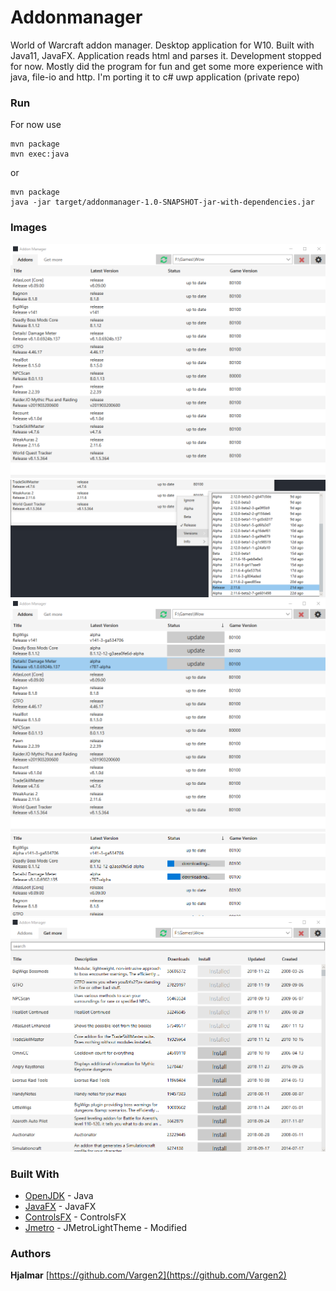 # Addonmanager

World of Warcraft addon manager. Desktop application for W10. Built with Java11, JavaFX. Application reads html and parses it.
Development stopped for now. Mostly did the program for fun and get some more experience with java, file-io and http. I'm porting it to c# uwp application (private repo)

### Run

For now use
```
mvn package
mvn exec:java
```
or
```
mvn package
java -jar target/addonmanager-1.0-SNAPSHOT-jar-with-dependencies.jar
```

### Images

![Alt text](/readme/img1.png?raw=true "Optional Title")
![Alt text](/readme/img2.png?raw=true "Optional Title")
![Alt text](/readme/img3.png?raw=true "Optional Title")
![Alt text](/readme/img4.png?raw=true "Optional Title")
![Alt text](/readme/img5.png?raw=true "Optional Title")

### Built With

* [OpenJDK](https://openjdk.java.net/) - Java
* [JavaFX](https://openjfx.io/) - JavaFX
* [ControlsFX](https://github.com/controlsfx/controlsfx) - ControlsFX
* [Jmetro](https://github.com/JFXtras/jfxtras-styles) - JMetroLightTheme - Modified

### Authors

**Hjalmar** [https://github.com/Vargen2](https://github.com/Vargen2)
